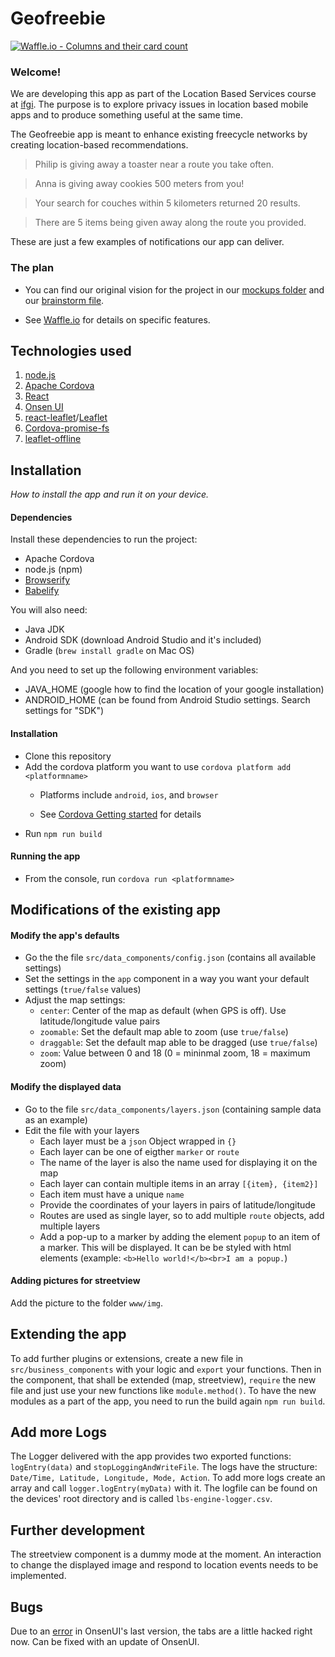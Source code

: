 # Geofreebie

[![Waffle.io - Columns and their card count](https://badge.waffle.io/lbraun/geofreebie.svg?columns=all)](https://waffle.io/lbraun/geofreebie)

### Welcome!

We are developing this app as part of the Location Based Services course at [ifgi](http://ifgi.de). The purpose is to explore privacy issues in location based mobile apps and to produce something useful at the same time.

The Geofreebie app is meant to enhance existing freecycle networks by creating location-based recommendations.

> Philip is giving away a toaster near a route you take often.

> Anna is giving away cookies 500 meters from you!

> Your search for couches within 5 kilometers returned 20 results.

> There are 5 items being given away along the route you provided.

These are just a few examples of notifications our app can deliver.

### The plan

* You can find our original vision for the project in our [mockups folder](https://drive.google.com/drive/folders/13sRy6OwVp6YiGpK_L-YKbhwFvKUbRUbf) and our [brainstorm file](initial_ideas_brainstorm.md).

* See [Waffle.io](https://waffle.io/lbraun/geofreebie) for details on specific features.

## Technologies used

1. [node.js](https://nodejs.org/en/)
2. [Apache Cordova](https://cordova.apache.org/)
3. [React](https://reactjs.org/)
4. [Onsen UI](https://onsen.io/)
5. [react-leaflet](https://github.com/PaulLeCam/react-leaflet)/[Leaflet](http://leafletjs.com/)
6. [Cordova-promise-fs](https://github.com/markmarijnissen/cordova-promise-fs)
7. [leaflet-offline](https://github.com/robertomlsoares/leaflet-offline)

## Installation

_How to install the app and run it on your device._

#### Dependencies

Install these dependencies to run the project:

- Apache Cordova
- node.js (npm)
- [Browserify](http://browserify.org/)
- [Babelify](https://github.com/babel/babelify)

You will also need:

- Java JDK
- Android SDK (download Android Studio and it's included)
- Gradle (`brew install gradle` on Mac OS)

And you need to set up the following environment variables:

- JAVA_HOME (google how to find the location of your google installation)
- ANDROID_HOME (can be found from Android Studio settings. Search settings for "SDK")

#### Installation

- Clone this repository
- Add the cordova platform you want to use `cordova platform add <platformname>`
    - Platforms include `android`, `ios`, and `browser`

    - See [Cordova Getting started](https://cordova.apache.org/#getstarted) for details
- Run `npm run build`

#### Running the app

- From the console, run `cordova run <platformname>`

## Modifications of the existing app

#### Modify the app's defaults
- Go the the file `src/data_components/config.json` (contains all available settings)
- Set the settings in the `app` component in a way you want your default settings (`true/false` values)
- Adjust the map settings:
    - `center`: Center of the map as default (when GPS is off). Use latitude/longitude value pairs
    - `zoomable`: Set the default map able to zoom (use `true/false`)
    - `draggable`: Set the default map able to be dragged (use `true/false`)
    - `zoom`: Value between 0 and 18 (0 = mininmal zoom, 18 = maximum zoom)

#### Modify the displayed data
- Go to the file `src/data_components/layers.json` (containing sample data as an example)
- Edit the file with your layers
    - Each layer must be a `json` Object wrapped in `{}`
    - Each layer can be one of eigther `marker` or `route`
    - The name of the layer is also the name used for displaying it on the map
    - Each layer can contain multiple items in an array `[{item}, {item2}]`
    - Each item must have a unique `name`
    - Provide the coordinates of your layers in pairs of latitude/longitude
    - Routes are used as single layer, so to add multiple `route` objects, add multiple layers
    - Add a pop-up to a marker by adding the element `popup` to an item of a marker. This will be displayed. It can be be styled with html elements (example: `<b>Hello world!</b><br>I am a popup.`)

#### Adding pictures for streetview
Add the picture to the folder `www/img`.

## Extending the app

To add further plugins or extensions, create a new file in `src/business_components` with your logic and `export` your functions. Then in the component, that shall be extended (map, streetview), `require` the new file and just use your new functions like `module.method()`. To have the new modules as a part of the app, you need to run the build again `npm run build`.

## Add more Logs
The Logger delivered with the app provides two exported functions: `logEntry(data)` and `stopLoggingAndWriteFile`. The logs have the structure: `Date/Time, Latitude, Longitude, Mode, Action`. To add more logs create an array and call `logger.logEntry(myData)` with it. The logfile can be found on the devices' root directory and is called `lbs-engine-logger.csv`.

## Further development
The streetview component is a dummy mode at the moment. An interaction to change the displayed image and respond to location events needs to be implemented.

## Bugs
Due to an [error](https://github.com/OnsenUI/OnsenUI/issues/2307) in OnsenUI's last version, the tabs are a little hacked right now. Can be fixed with an update of OnsenUI.
